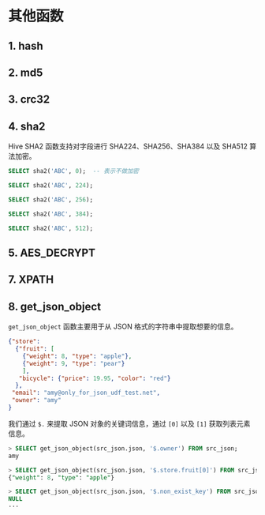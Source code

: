 # 其他函数


## 1. hash

## 2. md5

## 3. crc32

## 4. sha2

Hive SHA2 函数支持对字段进行 SHA224、SHA256、SHA384 以及 SHA512 算法加密。

```sql linenums="1"
SELECT sha2('ABC', 0);  -- 表示不做加密

SELECT sha2('ABC', 224);

SELECT sha2('ABC', 256);

SELECT sha2('ABC', 384);

SELECT sha2('ABC', 512);
```

## 5. AES_DECRYPT


## 7. XPATH

## 8. get_json_object

`get_json_object` 函数主要用于从 JSON 格式的字符串中提取想要的信息。

```json linenums="1"
{"store":
  {"fruit": [
    {"weight": 8, "type": "apple"},
    {"weight": 9, "type": "pear"}
    ],
   "bicycle": {"price": 19.95, "color": "red"}
  },
 "email": "amy@only_for_json_udf_test.net",
 "owner": "amy"
}
```

我们通过 `$.` 来提取 JSON 对象的关键词信息，通过 `[0]` 以及 `[1]` 获取列表元素信息。

```sql linenums="1"
> SELECT get_json_object(src_json.json, '$.owner') FROM src_json;
amy

> SELECT get_json_object(src_json.json, '$.store.fruit[0]') FROM src_json;
{"weight": 8, "type": "apple"}

> SELECT get_json_object(src_json.json, '$.non_exist_key') FROM src_json;
NULL
···
